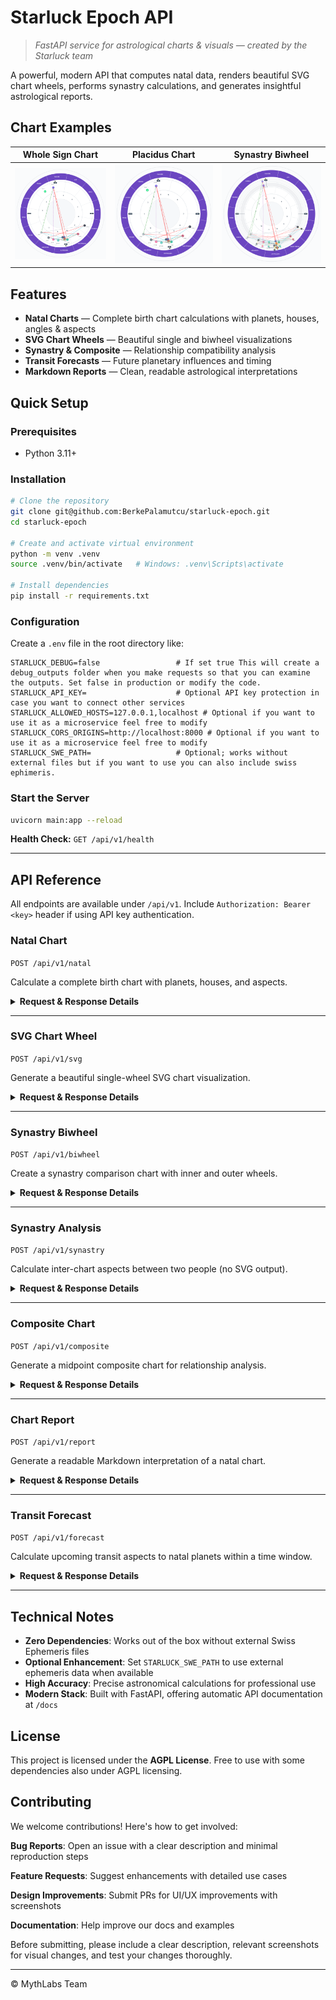 # Starluck Epoch API

> *FastAPI service for astrological charts & visuals — created by the Starluck team*

A powerful, modern API that computes natal data, renders beautiful SVG chart wheels, performs synastry calculations, and generates insightful astrological reports.

## Chart Examples

| **Whole Sign Chart** | **Placidus Chart** | **Synastry Biwheel** |
|:---:|:---:|:---:|
| <img src="docs/media/wheel_whole.svg" alt="Whole Sign Chart" width="480" /> | <img src="docs/media/wheel_placidus.svg" alt="Placidus Chart" width="480" /> | <img src="docs/media/biwheel.svg" alt="Synastry Biwheel" width="480" /> |

## Features

- **Natal Charts** — Complete birth chart calculations with planets, houses, angles & aspects
- **SVG Chart Wheels** — Beautiful single and biwheel visualizations  
- **Synastry & Composite** — Relationship compatibility analysis
- **Transit Forecasts** — Future planetary influences and timing
- **Markdown Reports** — Clean, readable astrological interpretations

## Quick Setup

### Prerequisites
- Python 3.11+

### Installation

```bash
# Clone the repository
git clone git@github.com:BerkePalamutcu/starluck-epoch.git
cd starluck-epoch

# Create and activate virtual environment
python -m venv .venv
source .venv/bin/activate   # Windows: .venv\Scripts\activate

# Install dependencies
pip install -r requirements.txt
```

### Configuration

Create a `.env` file in the root directory like:

```env
STARLUCK_DEBUG=false                 # If set true This will create a debug_outputs folder when you make requests so that you can examine the outputs. Set false in production or modify the code.
STARLUCK_API_KEY=                    # Optional API key protection in case you want to connect other services
STARLUCK_ALLOWED_HOSTS=127.0.0.1,localhost # Optional if you want to use it as a microservice feel free to modify
STARLUCK_CORS_ORIGINS=http://localhost:8000 # Optional if you want to use it as a microservice feel free to modify 
STARLUCK_SWE_PATH=                   # Optional; works without external files but if you want to use you can also include swiss ephimeris.
```

### Start the Server

```bash
uvicorn main:app --reload
```

**Health Check:** `GET /api/v1/health`

---

## API Reference

All endpoints are available under `/api/v1`. Include `Authorization: Bearer <key>` header if using API key authentication.

### Natal Chart
`POST /api/v1/natal`

Calculate a complete birth chart with planets, houses, and aspects.

<details>
<summary><strong>Request & Response Details</strong></summary>

**Request:**
```json
{
  "datetime_local": "1990-01-01 12:00",
  "timezone": "America/New_York",
  "location": {
    "lat": 40.7128,
    "lon": -74.0060,
    "elevation_m": 10
  },
  "house_system": "PLACIDUS"  // Options: "PLACIDUS", "WHOLE"
}
```

**Response:**
```json
{
  "angles": {
    "ASC": 23.4,
    "MC": 15.1,
    "DS": 203.4,
    "IC": 195.1
  },
  "houses": [23.4, 45.1, 67.8, ...],
  "planets": {
    "Sun": {
      "lon": 280.1,
      "deg": 10.1,
      "retro": false
    },
    "Moon": { ... }
  },
  "aspects": [
    {
      "p1": "Sun",
      "p2": "Moon",
      "aspect": "trine",
      "orb": 2.1
    }
  ]
}
```
</details>

---

### SVG Chart Wheel
`POST /api/v1/svg`

Generate a beautiful single-wheel SVG chart visualization.

<details>
<summary><strong>Request & Response Details</strong></summary>

**Request:**
```json
{
  "chart_data": { /* natal chart output */ },
  "size": 900,
  "show_aspects": true
}
```

**Response:**
```json
{
  "svg_content": "<svg width='900' height='900'>...</svg>",
  "size": 900
}
```
</details>

---

### Synastry Biwheel
`POST /api/v1/biwheel`

Create a synastry comparison chart with inner and outer wheels.

<details>
<summary><strong>Request & Response Details</strong></summary>

**Request:**
```json
{
  "inner_chart": { /* natal chart A */ },
  "outer_chart": { /* natal chart B */ },
  "size": 920,
  "label_inner": "Person A",
  "label_outer": "Person B",
  "show_aspects": true
}
```

**Response:**
```json
{
  "svg_content": "<svg width='920' height='920'>...</svg>",
  "size": 920
}
```
</details>

---

### Synastry Analysis
`POST /api/v1/synastry`

Calculate inter-chart aspects between two people (no SVG output).

<details>
<summary><strong>Request & Response Details</strong></summary>

**Request:**
```json
{
  "chart_a": { /* natal chart A */ },
  "chart_b": { /* natal chart B */ }
}
```

**Response:**
```json
{
  "interaspects": [
    {
      "p1": "Sun",
      "p2": "Moon",
      "aspect": "trine",
      "orb": 1.9
    }
  ]
}
```
</details>

---

### Composite Chart
`POST /api/v1/composite`

Generate a midpoint composite chart for relationship analysis.

<details>
<summary><strong>Request & Response Details</strong></summary>

**Request:**
```json
{
  "chart_a": { /* natal chart A */ },
  "chart_b": { /* natal chart B */ }
}
```

**Response:**
```json
{
  "midpoints": {
    "Sun": { "lon": 123.4 },
    "Moon": { "lon": 67.8 }
  }
}
```
</details>

---

### Chart Report
`POST /api/v1/report`

Generate a readable Markdown interpretation of a natal chart.

<details>
<summary><strong>Request & Response Details</strong></summary>

**Request:**
```json
{
  "chart_data": { /* natal chart output */ },
  "title": "Birth Chart Analysis"
}
```

**Response:**
```json
{
  "report_content": "# Birth Chart Analysis\n\n## Sun in Capricorn\n..."
}
```
</details>

---

### Transit Forecast
`POST /api/v1/forecast`

Calculate upcoming transit aspects to natal planets within a time window.

<details>
<summary><strong>Request & Response Details</strong></summary>

**Request:**
```json
{
  "natal_chart": { /* natal chart data */ },
  "start_date": "2025-09-18",
  "timezone": "America/New_York",
  "days": 7,
  "step_hours": 12
}
```

**Response:**
```json
{
  "transits": [
    {
      "when_utc": "2025-09-18T06:40:00Z",
      "transit": "Sun",
      "natal": "Mercury",
      "aspect": "trine",
      "orb_diff": 0.01
    }
  ]
}
```
</details>

---

## Technical Notes

- **Zero Dependencies**: Works out of the box without external Swiss Ephemeris files
- **Optional Enhancement**: Set `STARLUCK_SWE_PATH` to use external ephemeris data when available
- **High Accuracy**: Precise astronomical calculations for professional use
- **Modern Stack**: Built with FastAPI, offering automatic API documentation at `/docs`

## License

This project is licensed under the **AGPL License**. Free to use with some dependencies also under AGPL licensing.

## Contributing

We welcome contributions! Here's how to get involved:

**Bug Reports**: Open an issue with a clear description and minimal reproduction steps

**Feature Requests**: Suggest enhancements with detailed use cases  

**Design Improvements**: Submit PRs for UI/UX improvements with screenshots

**Documentation**: Help improve our docs and examples

Before submitting, please include a clear description, relevant screenshots for visual changes, and test your changes thoroughly.

---

© MythLabs Team
